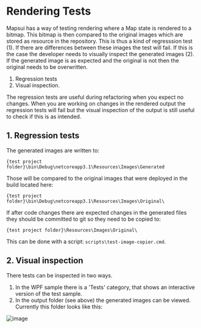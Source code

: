 # Rendering Tests

Mapsui has a way of testing rendering where a Map state is rendered to a bitmap. This bitmap is then compared to the original images which are stored as resource in the repository. This is thus a kind of regresssion test (1). If there are differences between these images the test will fail. If this is the case the developer needs to visually inspect the generated images (2). If the generated image is as expected and the original is not then the original needs to be overwritten. 

1. Regression tests 
2. Visual inspection.

The regression tests are useful during refactoring when you expect no changes. When you are working on changes in the rendered output the regression tests will fail but the visual inspection of the output is still useful to check if this is as intended.

## 1. Regression tests 

The generated images are written to:

    {test project folder}\bin\Debug\netcoreapp3.1\Resources\Images\Generated

Those will be compared to the original images that were deployed in the build located here:

    {test project folder}\bin\Debug\netcoreapp3.1\Resources\Images\Original\

If after code changes there are expected changes in the generated files they should be committed to git so they need to be copied to:

    {test project folder}\Resources\Images\Original\
    
This can be done with a script: ```scripts\test-image-copier.cmd```. 

## 2. Visual inspection

There tests can be inspected in two ways. 
1. In the WPF sample there is a 'Tests' category, that shows an interactive version of the test sample.
2. In the output folder (see above) the generated images can be viewed. Currently this folder looks like this:

![image](https://user-images.githubusercontent.com/963462/139462183-cf8126ba-8dc5-4c17-b107-11752196dd19.png)



